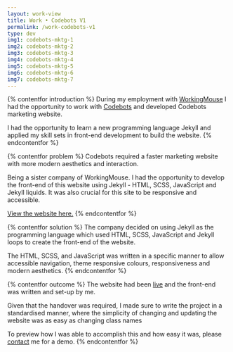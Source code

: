 ```yaml
---
layout: work-view
title: Work • Codebots V1
permalink: /work-codebots-v1
type: dev
img1: codebots-mktg-1
img2: codebots-mktg-2
img3: codebots-mktg-3
img4: codebots-mktg-4
img5: codebots-mktg-5
img6: codebots-mktg-6
img7: codebots-mktg-7
---
```


{% contentfor introduction %}
During my employment with <a href="/workingmouse" target="_blank">WorkingMouse</a> I had the opportunity to work with <a href="/codebotsmarketing">Codebots</a> and developed Codebots marketing website.

I had the opportunity to learn a new programming language Jekyll and applied my skill sets in front-end development to build the website.
{% endcontentfor %}


{% contentfor problem %}
Codebots required a faster marketing website with more modern aesthetics and interaction.

Being a sister company of WorkingMouse. I had the opportunity to develop the front-end of this website using Jekyll - HTML, SCSS, JavaScript and Jekyll liquids. It was also crucial for this site to be responsive and accessible.

<a href="/codebotsmarketing">View the website here.</a>
{% endcontentfor %}


{% contentfor solution %}
The company decided on using Jekyll as the programming language which used HTML, SCSS, JavaScript and Jekyll loops to create the front-end of the website.

The HTML, SCSS, and JavaScript was written in a specific manner to allow accessible navigation, theme responsive colours, responsiveness and modern aesthetics.
{% endcontentfor %}


{% contentfor outcome %}
The website had been <a href="/codebotsmarketing">live</a> and the front-end was written and set-up by me.

Given that the handover was required, I made sure to write the project in a standardised manner, where the simplicity of changing and updating the website was as easy as changing class names

To preview how I was able to accomplish this and how easy it was, please <a href="#" onclick="toggleContact()">contact</a> me for a demo.
{% endcontentfor %}